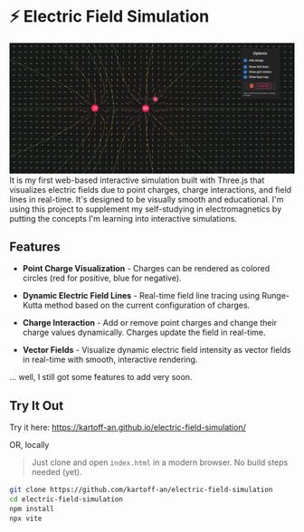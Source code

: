 # ⚡ Electric Field Simulation
![Electric Field Simulation](/screenshot.png?raw=true)
It is my first web-based interactive simulation built with Three.js that visualizes electric fields due to point charges, charge interactions, and field lines in real-time. It's designed to be visually smooth and educational. I'm using this project to supplement my self-studying in electromagnetics by putting the concepts I'm learning into interactive simulations.

## Features

* **Point Charge Visualization** - Charges can be rendered as colored circles (red for positive, blue for negative).

*  **Dynamic Electric Field Lines** - Real-time field line tracing using Runge-Kutta method based on the current configuration of charges.

*  **Charge Interaction** - Add or remove point charges and change their charge values dynamically. Charges update the field in real-time.

*  **Vector Fields** - Visualize dynamic electric field intensity as vector fields in real-time with smooth, interactive rendering.


... well, I still got some features to add very soon.


##  Try It Out

Try it here: https://kartoff-an.github.io/electric-field-simulation/

OR, locally
> Just clone and open `index.html` in a modern browser. No build steps needed (yet).

```bash
git clone https://github.com/kartoff-an/electric-field-simulation
cd electric-field-simulation
npm install
npx vite
```
